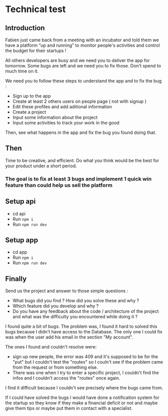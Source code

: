 # Technical test

## Introduction

Fabien just came back from a meeting with an incubator and told them we have a platform “up and running” to monitor people's activities and control the budget for their startups !

All others developers are busy and we need you to deliver the app for tomorrow.
Some bugs are left and we need you to fix those. Don't spend to much time on it.

We need you to follow these steps to understand the app and to fix the bug : 
 - Sign up to the app
 - Create at least 2 others users on people page ( not with signup ) 
 - Edit these profiles and add aditional information 
 - Create a project
 - Input some information about the project
 - Input some activities to track your work in the good 
  
Then, see what happens in the app and fix the bug you found doing that.

## Then
Time to be creative, and efficient. Do what you think would be the best for your product under a short period.

### The goal is to fix at least 3 bugs and implement 1 quick win feature than could help us sell the platform

## Setup api

- cd api
- Run `npm i`
- Run `npm run dev`

## Setup app

- cd app
- Run `npm i`
- Run `npm run dev`

## Finally

Send us the project and answer to those simple questions : 
- What bugs did you find ? How did you solve these and why ? 
- Which feature did you develop and why ? 
- Do you have any feedback about the code / architecture of the project and what was the difficulty you encountered while doing it ? 


I found quite a bit of bugs. The problem was, I found it hard to solved this bugs because I didn't have access to the Database.
The only one I could fix was when the user add his email in the section "My account".

The ones I found and couldn't resolve were:
- sign up new people, the error was 409 and it's supposed to be for the "put" but I couldn't test the "routes" so I couln't see if the problem came from the request or from something else.
- There was one when I try to enter a specific project, I couldn't find the infos and I couldn't access the "routes" once again.

I find it difficult because I couldn't see precisely where the bugs came from.

If I could have solved the bugs I would have done a notification system for the startup so they know if they make a financial deficit or not and maybe give them tips or maybe put them in contact with a specialist.

